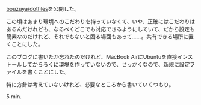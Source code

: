 [bouzuya/dotfiles][]を公開した。

この頃はあまり環境へのこだわりを持っていなくて、いや、正確にはこだわりはあるんだけれども、なるべくどこでも対応できるようにしていて、だから設定も簡素なのだけれど、それでもないと困る場面もあって……。共有できる場所に置くことにした。

このブログに書いたか忘れたのだけれど、MacBook AirにUbuntuを直接インストールしてからろくに環境を作っていないので、せっかくなので、新規に設定ファイルを書くことにした。

特に方針は考えていないけれど、必要なところから書いていくつもり。

5 min.

[bouzuya/dotfiles]: https://github.com/bouzuya/dotfiles/
